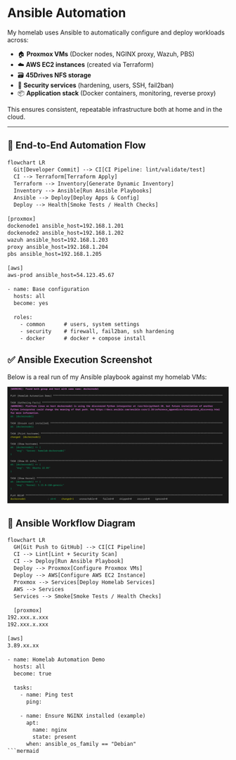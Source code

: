 # Ansible Automation

My homelab uses Ansible to automatically configure and deploy workloads across:

- 🏠 **Proxmox VMs** (Docker nodes, NGINX proxy, Wazuh, PBS)
- ☁️ **AWS EC2 instances** (created via Terraform)
- 🗃️ **45Drives NFS storage**
- 🔐 **Security services** (hardening, users, SSH, fail2ban)
- 📦 **Application stack** (Docker containers, monitoring, reverse proxy)

This ensures consistent, repeatable infrastructure both at home and in the cloud.

---

## 🚀 End-to-End Automation Flow

```mermaid
flowchart LR
  Git[Developer Commit] --> CI[CI Pipeline: lint/validate/test]
  CI --> Terraform[Terraform Apply]
  Terraform --> Inventory[Generate Dynamic Inventory]
  Inventory --> Ansible[Run Ansible Playbooks]
  Ansible --> Deploy[Deploy Apps & Config]
  Deploy --> Health[Smoke Tests / Health Checks]

[proxmox]
dockenode1 ansible_host=192.168.1.201
dockenode2 ansible_host=192.168.1.202
wazuh ansible_host=192.168.1.203
proxy ansible_host=192.168.1.204
pbs ansible_host=192.168.1.205

[aws]
aws-prod ansible_host=54.123.45.67

- name: Base configuration
  hosts: all
  become: yes

  roles:
    - common      # users, system settings
    - security    # firewall, fail2ban, ssh hardening
    - docker      # docker + compose install
```

## ✅ Ansible Execution Screenshot

Below is a real run of my Ansible playbook against my homelab VMs:

![Ansible Run](assets/ansible-run.png)

## 🔧 Ansible Workflow Diagram

```mermaid
flowchart LR
  GH[Git Push to GitHub] --> CI[CI Pipeline]
  CI --> Lint[Lint + Security Scan]
  CI --> Deploy[Run Ansible Playbook]
  Deploy --> Proxmox[Configure Proxmox VMs]
  Deploy --> AWS[Configure AWS EC2 Instance]
  Proxmox --> Services[Deploy Homelab Services]
  AWS --> Services
  Services --> Smoke[Smoke Tests / Health Checks]

  [proxmox]
192.xxx.x.xxx
192.xxx.x.xxx

[aws]
3.89.xx.xx

- name: Homelab Automation Demo
  hosts: all
  become: true

  tasks:
    - name: Ping test
      ping:

    - name: Ensure NGINX installed (example)
      apt:
        name: nginx
        state: present
      when: ansible_os_family == "Debian"
```mermaid

